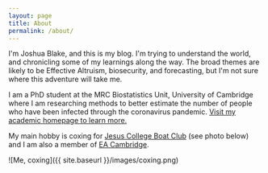 ```yaml
---
layout: page
title: About
permalink: /about/
---
```


I'm Joshua Blake, and this is my blog. I'm trying to understand the world, and chronicling some of my learnings along the way. The broad themes are likely to be Effective Altruism, biosecurity, and forecasting, but I'm not sure where this adventure will take me.

I am a PhD student at the MRC Biostatistics Unit, University of Cambridge where I am researching methods to better estimate the number of people who have been infected through the coronavirus pandemic. [Visit my academic homepage to learn more.](https://joshuablake.github.io/?ref=localhost)

My main hobby is coxing for [Jesus College Boat Club](https://www.jesusboatclub.co.uk/?ref=localhost) (see photo below) and I am also a member of [EA Cambridge](https://www.eacambridge.org/?ref=localhost).

![Me, coxing]({{ site.baseurl }}/images/coxing.png)
